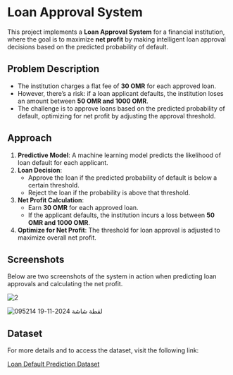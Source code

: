 # Loan Approval System

This project implements a **Loan Approval System** for a financial institution, where the goal is to maximize **net profit** by making intelligent loan approval decisions based on the predicted probability of default.

## Problem Description

- The institution charges a flat fee of **30 OMR** for each approved loan.
- However, there’s a risk: if a loan applicant defaults, the institution loses an amount between **50 OMR and 1000 OMR**.
- The challenge is to approve loans based on the predicted probability of default, optimizing for net profit by adjusting the approval threshold.

## Approach

1. **Predictive Model**: A machine learning model predicts the likelihood of loan default for each applicant.
2. **Loan Decision**: 
   - Approve the loan if the predicted probability of default is below a certain threshold.
   - Reject the loan if the probability is above that threshold.
3. **Net Profit Calculation**:
   - Earn **30 OMR** for each approved loan.
   - If the applicant defaults, the institution incurs a loss between **50 OMR and 1000 OMR**.
4. **Optimize for Net Profit**: The threshold for loan approval is adjusted to maximize overall net profit.

## Screenshots

Below are two screenshots of the system in action when predicting loan approvals and calculating the net profit.

![2](https://github.com/user-attachments/assets/dd71a2f6-5c31-4dff-9108-355de8d81bac)

![لقطة شاشة 2024-11-19 095214](https://github.com/user-attachments/assets/31dc883b-1a6b-4549-93d6-5754f9848330)



## Dataset

For more details and to access the dataset, visit the following link:

[Loan Default Prediction Dataset](https://www.kaggle.com/datasets/nikhil1e9/loan-default)
